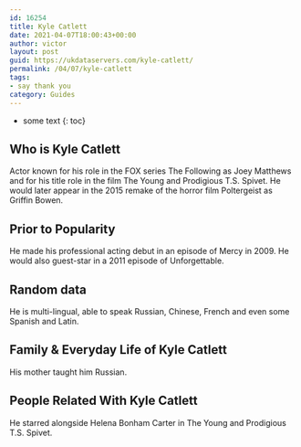 ```yaml
---
id: 16254
title: Kyle Catlett
date: 2021-04-07T18:00:43+00:00
author: victor
layout: post
guid: https://ukdataservers.com/kyle-catlett/
permalink: /04/07/kyle-catlett
tags:
- say thank you
category: Guides
---
```


* some text
{: toc}


## Who is Kyle Catlett



Actor known for his role in the FOX series The Following as Joey Matthews and for his title role in the film The Young and Prodigious T.S. Spivet. He would later appear in the 2015 remake of the horror film Poltergeist as Griffin Bowen.

                
                
                
## Prior to Popularity



He made his professional acting debut in an episode of Mercy in 2009. He would also guest-star in a 2011 episode of Unforgettable.

                
                
                
## Random data



He is multi-lingual, able to speak Russian, Chinese, French and even some Spanish and Latin.

                
                
                
## Family & Everyday Life of Kyle Catlett



His mother taught him Russian.

                
                
                
## People Related With Kyle Catlett



He starred alongside Helena Bonham Carter in The Young and Prodigious T.S. Spivet.

                
              
            
          
          
          